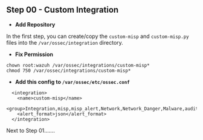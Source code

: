 ## Step 00 - Custom Integration

- **Add Repository**

In the first step, you can create/copy the `custom-misp` and `custom-misp.py` files into the `/var/ossec/integration` directory.

- **Fix Permission**
```
chown root:wazuh /var/ossec/integrations/custom-misp*
chmod 750 /var/ossec/integrations/custom-misp*
```

- **Add this config to `/var/ossec/etc/ossec.conf`**
```
  <integration>
    <name>custom-misp</name>
    <group>Integration,misp,misp_alert,Network,Network_Danger,Malware,audit_rule,sysmon_event1,sysmon_event3,sysmon_event6,sysmon_event7,sysmon_event_15,sysmon_event_22,syscheck,recon,attack,web_scan,authenticat>
    <alert_format>json</alert_format>
  </integration>
```

Next to Step 01.......